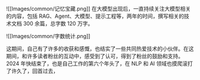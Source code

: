 ![[Images/common/记忆宝藏.png]]
在大模型出现后，一直持续关注大模型相关的内容，包括 RAG、Agent、大模型、提示工程等，两年的时间，撰写相关的技术文档 300 余篇，总字数 120 万字。

![[Images/common/字数统计.png]]


这期间，自己有了许多的收获和感慨，也结实了一些共同热爱技术的小伙伴。在这期间，和许多读者粉丝的互动中，感受到了认可，得到了粉丝的鼓励和支持。
2024 年快结束了，也是自己工作的第六个年头了，在 NLP 和 AI 领域也摸爬滚打了许久了，回首过去，